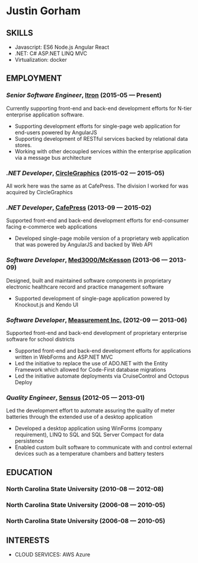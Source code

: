 Justin Gorham
============






## SKILLS

  - Javascript: ES6 Node.js Angular React 
  - .NET: C# ASP.NET LINQ MVC 
  - Virtualization: docker 

## EMPLOYMENT

### *Senior Software Engineer*, [Itron](http://www.itron.com/) (2015-05 — Present)

Currently supporting front-end and back-end development efforts for N-tier enterprise application software.
  - Supporting development efforts for single-page web application for end-users powered by AngularJS
  - Supporting development of RESTful services backed by relational data stores.
  - Working with other decoupled services within the enterprise application via a message bus architecture 

### *.NET Developer*, [CircleGraphics](http://www.circlegraphicsonline.com/) (2015-02 — 2015-05)

All work here was the same as at CafePress. The division I worked for was acquired by CircleGraphics

### *.NET Developer*, [CafePress](http://www.cafepress.com/) (2013-09 — 2015-02)

Supported front-end and back-end development efforts for end-consumer facing e-commerce web applications
  - Developed single-page mobile version of a proprietary web application that was powered by AngularJS and backed by Web API

### *Software Developer*, [Med3000/McKesson](http://www.mckesson.com/) (2013-06 — 2013-09)

Designed, built and maintained software components in proprietary electronic healthcare record and practice management software 
  - Supported development of single-page application powered by Knockout.js and Kendo UI

### *Software Developer*, [Measurement Inc.](http://www.measurementinc.com/) (2012-09 — 2013-06)

Supported front-end and back-end development of proprietary enterprise software for school districts
  - Supported front-end and back-end development efforts for applications written in WebForms and ASP.NET MVC
  - Led the initiative to replace the use of ADO.NET with the Entity Framework which allowed for Code-First database migrations
  - Led the initiative automate deployments via CruiseControl and Octopus Deploy

### *Quality Engineer*, [Sensus](http://sensus.com/) (2012-05 — 2013-01)

Led the development effort to automate assuring the quality of meter batteries through the extended use of a desktop application
  - Developed a desktop application using WinForms (company requirement), LINQ to SQL and SQL Server Compact for data persistence
  - Enabled custom built software to communicate with and control external devices such as a temperature chambers and battery testers




## EDUCATION

### North Carolina State University (2010-08 — 2012-08)



### North Carolina State University (2006-08 — 2010-05)



### North Carolina State University (2006-08 — 2010-05)












## INTERESTS

- CLOUD SERVICES: AWS Azure 


